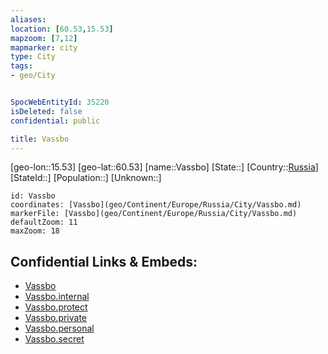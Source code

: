 ```yaml
---
aliases: 
location: [60.53,15.53]
mapzoom: [7,12] 
mapmarker: city 
type: City
tags:
- geo/City


SpocWebEntityId: 35220
isDeleted: false
confidential: public

title: Vassbo
---
```

[geo-lon::15.53]
[geo-lat::60.53]
[name::Vassbo]
[State::]
[Country::[Russia](geo/Continent/Europe/Russia.md)]
[StateId::]
[Population::]
[Unknown::]


```leaflet
id: Vassbo
coordinates: [Vassbo](geo/Continent/Europe/Russia/City/Vassbo.md)
markerFile: [Vassbo](geo/Continent/Europe/Russia/City/Vassbo.md)
defaultZoom: 11 
maxZoom: 18
```


## Confidential Links & Embeds: 
- [Vassbo](../../../../../../_public/geo/Continent/Europe/Russia/City/Vassbo.md) 
- [Vassbo.internal](../../../../../../_internal/geo/Continent/Europe/Russia/City/Vassbo.internal.md) 
- [Vassbo.protect](../../../../../../_protect/geo/Continent/Europe/Russia/City/Vassbo.protect.md) 
- [Vassbo.private](../../../../../../_private/geo/Continent/Europe/Russia/City/Vassbo.private.md) 
- [Vassbo.personal](../../../../../../_personal/geo/Continent/Europe/Russia/City/Vassbo.personal.md) 
- [Vassbo.secret](../../../../../../_secret/geo/Continent/Europe/Russia/City/Vassbo.secret.md) 

